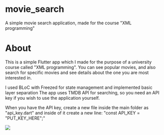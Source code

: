 # movie_search

A simple movie search application, made for the course "XML programming"

# About
This is a simple Flutter app which I made for the purpose of a university course called "XML programming".
You can see popular movies, and also search for specific movies and see details about the one you are most interested in.

I used BLoC with Freezed for state management and implemented basic layer separation 
The app uses TMDB API for searching, so you need an API key if you wish to use the application yourself.

When you have the API key, create a new file inside the main folder as "api_key.dart" and inside of it create a new line:
"const API_KEY = "PUT_KEY_HERE";"

![](movie_search.gif)